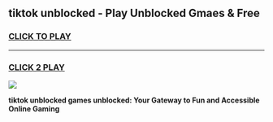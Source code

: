 
## tiktok unblocked - Play Unblocked Gmaes & Free
<h3>
<a href="https://news.freeplayer.one?title=tiktok_unblocked&ref=16F">CLICK TO PLAY</a></h3>
<hr>

<h3>
<a href="https://news.freeplayer.one?title=tiktok_unblocked&ref=16F">CLICK 2 PLAY</a>
  
</h3>

<a href="https://news.freeplayer.one?title=tiktok_unblocked&ref=16F/"><img src="https://clearcache.store/games.png"></a>


**tiktok unblocked games unblocked: Your Gateway to Fun and Accessible Online Gaming**
